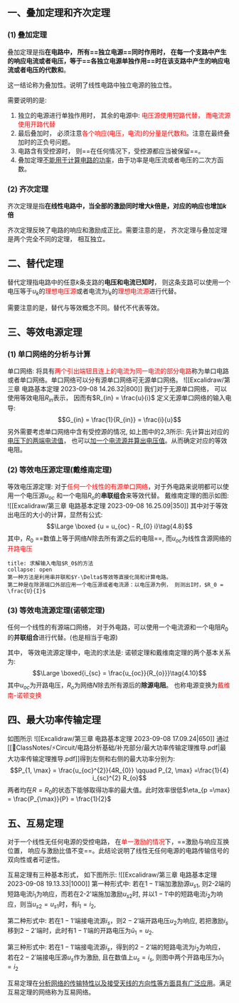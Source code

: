 ## 一、叠加定理和齐次定理
### (1) 叠加定理
叠加定理是指**在电路中， 所有==独立电源==同时作用时， 在每一个支路中产生的响应电流或者电压，等于==各独立电源单独作用==时在该支路中产生的响应电流或者电压的代数和**。

这一结论称为叠加性。说明了线性电路中独立电源的独立性。

需要说明的是: 
1. 独立的电源进行单独作用时， 其余的电源中: <mark style="background: transparent; color: red">电压源使用短路代替， 而电流源使用开路代替</mark> 
2. 最后叠加时， 必须注意<mark style="background: transparent; color: red">各个响应(电压，电流)的分量是代数和</mark>。注意在最终叠加时的正负号问题。
3. 电路含有受控源时， 则==在任何情况下，受控源都应当被保留==。
4. 叠加定理<u>不能用于计算电路的功率</u>，由于功率是电压流或者电压的二次方函数。
### (2) 齐次定理
齐次定理是指**在线性电路中，当全部的激励同时增大$k$倍是，对应的响应也增加$k$倍**

齐次定理反映了电路的响应和激励成正比。需要注意的是， 齐次定理与叠加定理是两个完全不同的定理， 相互独立。

## 二、替代定理
替代定理指电路中的任意$k$条支路的**电压和电流已知时**， 则这条支路可以使用一个电压等于$u_k$的<mark style="background: transparent; color: red">理想电压源</mark>或者电流为$i_k$的<mark style="background: transparent; color: red">理想电流源</mark>进行代替。

需要注意的是，替代与等效概念不同。替代不代表等效。

## 三、等效电源定理
### (1) 单口网络的分析与计算 
单口网络: 将具有<mark style="background: transparent; color: red">两个引出端钮且连上的电流为同一电流的部分电路</mark>称为单口电路或者单口网络。单口网络可以分有源单口网络可无源单口网络。
![[Excalidraw/第三章 电路基本定理 2023-09-08 14.26.32|800]]
我们对于无源单口网络， 可以使用等效电阻$R_{in}$表示， 因而有$R_{in} = \frac{u}{i}$
定义无源单口网络的输入电导: 
$$G_{in} = \frac{1}{R_{in}} = \frac{i}{u}$$
另外需要考虑单口网络中含有受控源的情况, 如上图中的2,3所示: 先计算出对应的<u>电压下的两端电流值</u>， 也可以<u>加一个电流源并算出电压值</u>。从而确定对应的等效电阻。
### (2) 等效电压源定理(戴维南定理)
等效电压源定理: 对于<mark style="background: transparent; color: red">任何一个线性的有源单口网络</mark>，对于外电路来说明都可以使用一个电压源$u_{oc}$ 和一个电阻$R_{o}$的**串联组合**来等效代替。
戴维南定理的图示如图:
![[Excalidraw/第三章 电路基本定理 2023-09-08 16.25.09|350]]
其中对于等效出电压的大小的计算，显然有公式:
$$\Large \boxed {u = u_{oc} - R_{0} i}\tag{4.8}$$
其中，$R_0$ ==数值上等于网络$N$除去所有源之后的电阻==, 而$u_{oc}$为线性含源网络的<mark style="background: transparent; color: red">开路电压</mark>

`````ad-note
title: 求解输入电阻$R_0$的方法
collapse: open
第一种方法是利用串并联和$Y-\Delta$等效等直接化简和计算电路。
第二种是在除源端口外部应用一个电压源或者电流源：以电压源为例， 则测出I时，$R_0 = \frac{U}{I}$
`````

### (3) 等效电流源定理(诺顿定理)
任何一个线性的有源端口网络， 对于外电路，可以使用一个电流源和一个电阻$R_0$的**并联组合**进行代替。(也是相当于电源)

其中， 等效电流源定理中，电流的求法是:
诺顿定理和戴维南定理的两个基本关系为:
$$\Large \boxed{i_{sc} = \frac{u_{oc}}{R_{o}}}\tag{4.10}$$
其中$u_{oc}$为开路电压，$R_o$为网络$N$除去所有源后的**除源电阻**。
也称电源变换为<mark style="background: transparent; color: red">戴维南-诺顿变换</mark>

## 四、最大功率传输定理 
如图所示
![[Excalidraw/第三章 电路基本定理 2023-09-08 17.09.24|650]]
通过[[📘ClassNotes/⚡Circuit/电路分析基础/补充部分/最大功率传输定理推导.pdf|最大功率传输定理推导.pdf]]得到左侧和右侧的最大功率分别为:
$$P_{1, \max} = \frac{u_{oc}^{2}}{4R_{0}} \qquad P_{2, \max} =\frac{1}{4} i_{sc}^{2} R_{o}$$
两者均在$R = R_0$的状态下能够取得功率的最大值。此时效率很低$\eta_{p  =\max} = \frac{P_{\max}}{P} = \frac{1}{2}$

## 五、互易定理
对于一个线性无任何电源的受控电路， 在<mark style="background: transparent; color: red">单一激励的情况</mark>下，==激励与响应互换位置， 响应与激励比值不变==。此结论说明了线性无任何电源的电路传输信号的双向性或者可逆性。

互易定理有三种基本形式， 如下图所示:
![[Excalidraw/第三章 电路基本定理 2023-09-08 19.13.33|1000]]
第一种形式中: 若在$1-1'$端加激励源$u_{s1}$, 则2-2端的短路电流$\hat{i}_1$为响应，而若在2-2'端施加激励$u_{s2}$时, 并以$1-1'$中的短路电流$i_2$为响应，则当$u_{s2} = u_{s1}$时，有$\hat{i}_1 = i_2$, 

第二种形式中: 若在$1-1’$端接电流源$i_s$，则$2-2'$端开路电压$u_2$为响应, 若把激励$i_s$移到$2-2’$端时，此时有$1- 1'$端的开路电压为$\hat{u}_1 = u_2$. 

第三种形式中: 若在$1-1'$端接电流源$i_s$，得到的$2-2'$端的短路电流为$i_2$为响应， 若在$2-2'$端接电压源$u_s$作为激励, 且在数值上$u_s = i_s$, 则图中两个开路电压为$\hat{u}_1 = i_2$

互易定理在<u>分析网络的传输特性以及接受天线的方向性等方面具有广泛应用</u>。满足互易定理的网络称为互易网络。

